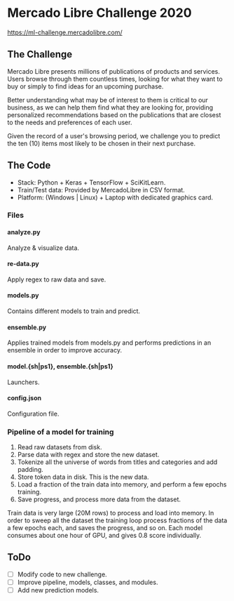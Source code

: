 # Mercado Libre Challenge 2020

https://ml-challenge.mercadolibre.com/

## The Challenge 

Mercado Libre presents millions of publications of products and services. Users browse through them countless times, looking for what they want to buy or simply to find ideas for an upcoming purchase.

Better understanding what may be of interest to them is critical to our business, as we can help them find what they are looking for, providing personalized recommendations based on the publications that are closest to the needs and preferences of each user.

Given the record of a user's browsing period, we challenge you to predict the ten (10) items most likely to be chosen in their next purchase.

## The Code

 - Stack: Python + Keras + TensorFlow + SciKitLearn.
 - Train/Test data: Provided by MercadoLibre in CSV format.
 - Platform: (Windows | Linux) + Laptop with dedicated graphics card.

### Files

#### analyze.py
Analyze & visualize data.

#### re-data.py
Apply regex to raw data and save.

#### models.py
Contains different models to train and predict.

#### ensemble.py
Applies trained models from models.py and performs predictions in an ensemble in order to improve accuracy.

#### model.{sh|ps1}, ensemble.{sh|ps1}
Launchers.

#### config.json
Configuration file.

### Pipeline of a model for training
 1. Read raw datasets from disk.
 2. Parse data with regex and store the new dataset.
 3. Tokenize all the universe of words from titles and categories and add padding.
 4. Store token data in disk. This is the new data.
 5. Load a fraction of the train data into memory, and perform a few epochs training.
 6. Save progress, and process more data from the dataset.
 
Train data is very large (20M rows) to process and load into memory. In order to sweep all the dataset the training loop process fractions of the data a few epochs each, and saves the progress, and so on. Each model consumes about one hour of GPU, and gives 0.8 score individually.
 

## ToDo ##

 - [ ] Modify code to new challenge.
 - [ ] Improve pipeline, models, classes, and modules.
 - [ ] Add new prediction models.
